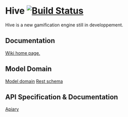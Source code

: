 # Hive [![Build Status](https://travis-ci.org/Hivefication/Hive.png?branch=master)](https://travis-ci.org/Hivefication/Hive)
Hive is a new gamification engine still in developpement.

## Documentation
[Wiki home page.](https://github.com/Hivefication/Hive/wiki)

## Model Domain
[Model domain](https://docs.google.com/file/d/0B4pnuu1NcZzReWxpeVhfdmoyUW8/edit?usp=sharing)
[Rest schema](https://docs.google.com/file/d/0B4pnuu1NcZzRN2huV2tCT0dwWGs/edit?usp=sharing)

## API Specification & Documentation
[Apiary](http://docs.hive.apiary.io/)
